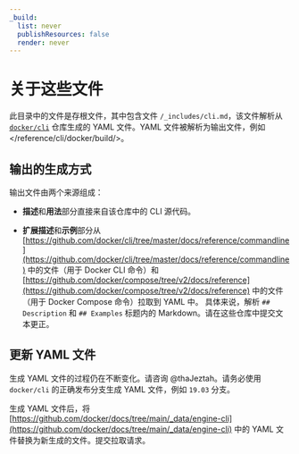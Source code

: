 ```yaml
---
_build:
  list: never
  publishResources: false
  render: never
---
```


# 关于这些文件

此目录中的文件是存根文件，其中包含文件 `/_includes/cli.md`，该文件解析从 [`docker/cli`](https://github.com/docker/cli) 仓库生成的 YAML 文件。YAML 文件被解析为输出文件，例如 </reference/cli/docker/build/>。

## 输出的生成方式

输出文件由两个来源组成：

- **描述**和**用法**部分直接来自该仓库中的 CLI 源代码。

- **扩展描述**和**示例**部分从 [https://github.com/docker/cli/tree/master/docs/reference/commandline](https://github.com/docker/cli/tree/master/docs/reference/commandline) 中的文件（用于 Docker CLI 命令）和 [https://github.com/docker/compose/tree/v2/docs/reference](https://github.com/docker/compose/tree/v2/docs/reference) 中的文件（用于 Docker Compose 命令）拉取到 YAML 中。
  具体来说，解析 `## Description` 和 `## Examples` 标题内的 Markdown。请在这些仓库中提交文本更正。

## 更新 YAML 文件

生成 YAML 文件的过程仍在不断变化。请咨询 @thaJeztah。请务必使用 `docker/cli` 的正确发布分支生成 YAML 文件，例如 `19.03` 分支。

生成 YAML 文件后，将 [https://github.com/docker/docs/tree/main/_data/engine-cli](https://github.com/docker/docs/tree/main/_data/engine-cli) 中的 YAML 文件替换为新生成的文件。提交拉取请求。
